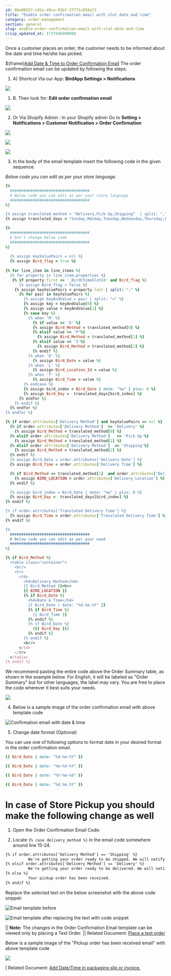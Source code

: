 ```yaml
---
id: 88a90257-c02a-49ca-93bf-27771c858a72
title: "Enable order confirmation email with slot date and time"
category: order-management
section: general
slug: enable-order-confirmation-email-with-slot-date-and-time
crisp_updated_at: 1737566998000
---
```


Once a customer places an order, the customer needs to be informed about the date and time he/she has picked.

${frame}[Add Date & Time to Order Confirmation Email](https://www.loom.com/embed/9321a70d903743d581d5e98d8e61086a)
The order confirmation email can be updated by following the steps.

1. A) Shortcut Via our App: **BirdApp Settings > Notifications**

![](https://storage.crisp.chat/users/helpdesk/website/ca826b447482b000/notification-menu_17qic4j.png)

1. B. Then look for: **Edit order confirmation email**

![](https://storage.crisp.chat/users/helpdesk/website/ca826b447482b000/screenshot-2025-01-14-174151_1yuaa5d.png)

2. Or Via Shopify Admin : In your Shopify admin Go to **Setting > Notifications > Customer Notification > Order Confirmation**

![](https://storage.crisp.chat/users/helpdesk/website/ca826b447482b000/cusnotif_73nnd4.png)

![](https://storage.crisp.chat/users/helpdesk/website/ca826b447482b000/screenshot-2025-01-14-174518_1rdfv3l.png)

![](https://storage.crisp.chat/users/helpdesk/website/ca826b447482b000/screenshot-2025-01-14-174652_1m61qn1.png)

3. In the body of the email template insert the following code in the given sequence.

*Below code you can edit as per your store language.*
```ruby
{% 
  ###################################
  # Below code you can edit as per your store language
  ###################################
%}

{% assign translated_method = "Delivery,Pick Up,Shipping"  | split: "," %}
{% assign translated_days = "Sunday,Monday,Tuesday,Wednesday,Thursday,Friday,Saturday"  | split: "," %}

{% 
  ###################################
  # Don't change below code
  ###################################
%}
  
  {% assign keyValuePairs = nil %}
  {% assign Bird_flag = true %}
        
{% for line_item in line_items %}
  {% for property in line_item.properties %}
   {% if property.first == '_BirdChimeSlotId' and Bird_flag %}
      {% assign Bird_flag = false %}  
    {% assign keyValuePairs = property.last | split: ";" %}
      {% for pair in keyValuePairs %}
        {% assign keyAndValue = pair | split: "=" %}
        {% assign key = keyAndValue[0] %}
        {% assign value = keyAndValue[1] %}
        {% case key %}
          {% when 'M' %}
            {% if value == 'D' %}
            {% assign Bird_Method = translated_method[0] %}
            {% elsif value == 'P'%}
              {% assign Bird_Method = translated_method[1] %}
            {% elsif value == 'S'%}
              {% assign Bird_Method = translated_method[2] %}
            {% endif %}
          {% when 'D' %}
            {% assign Bird_Date = value %}
          {% when 'L' %}
            {% assign Bird_Location_Id = value %}
          {% when 'T' %}
            {% assign Bird_Time = value %}
        {% endcase %}
        {% assign bird_index = Bird_Date | date: "%w" | plus: 0 %}
        {% assign Bird_Day =  translated_days[bird_index] %}
      {% endfor %}
    {% endif %}
  {% endfor %}
{% endfor %}

{% if order.attributes['Delivery Method'] and keyValuePairs == nil %}
  {% if order.attributes['Delivery Method']  == 'Delivery' %}
    {% assign Bird_Method = translated_method[0] %}
  {% elsif order.attributes['Delivery Method']   == 'Pick Up'%}
    {% assign Bird_Method = translated_method[1] %}
  {% elsif order.attributes['Delivery Method']  == 'Shipping'%}
    {% assign Bird_Method = translated_method[2] %}
  {% endif %}
  {% assign Bird_Date = order.attributes['Delivery Date'] %}
  {% assign Bird_Time = order.attributes['Delivery Time'] %} 

  {% if Bird_Method == translated_method[1]  and order.attributes['Delivery Location'] %}
    {% assign BIRD_LOCATION = order.attributes['Delivery Location'] %}
  {% endif %}

  {% assign bird_index = Bird_Date | date: "%w" | plus: 0 %}
  {% assign Bird_Day =  translated_days[bird_index] %}
{% endif %}

{% if order.attributes['Translated Delivery Time'] %}
  {% assign Bird_Time = order.attributes['Translated Delivery Time'] %} 
{% endif %}

{% 
  ###################################
  # Below code you can edit as per your need
  ###################################
%}

{% if Bird_Method %}
  <table class="container">
    <br/>
    <tr>
      <td>
        <h4>Delivery Method</h4>
        {{ Bird_Method }}<br>
        {{ BIRD_LOCATION }}
        {% if Bird_Date %}
          <h4>Date & Time</h4>
          {{ Bird_Date | date: "%d.%m.%Y" }}
          {% if Bird_Time %}
            {{ Bird_Time }}
          {% endif %}
          {% if Bird_Date %}
            ({{ Bird_Day }})
          {% endif %}
        {% endif %}
        <br/>
      </td>
    </tr>
  </table>
{% endif %}
```

We recommend pasting the entire code above the Order Summary table, as shown in the example below. For English, it will be labeled as "Order Summary" but for other languages, the label may vary. You are free to place the code wherever it best suits your needs.

![](https://storage.crisp.chat/users/helpdesk/website/ca826b447482b000/screenshot-2023-07-24-at-12000_158ssv4.png)

4. Below is a sample image of the order confirmation email with above template code

![Confirmation email with date & time](https://storage.crisp.chat/users/helpdesk/website/ca826b447482b000/screenshot-2024-05-01-at-45214_l0mxb2.png)

5. Change date format (Optional)

You can use one of following options to format date in your desired format in the order confirmation email.
```ruby
{{ Bird_Date | date: "%d-%m-%Y" }}
```

```ruby
{{ Bird_Date | date: "%m-%d-%Y" }}
```

```ruby
{{ Bird_Date | date: "%Y-%m-%d" }}
```

```ruby
{{ Bird_Date | date: "%d.%m.%Y" }}
```

# In case of Store Pickup you should make the following change as well

1. Open the Order Confirmation Email Code:

2. Locate `{% case delivery_method %}`  in the email code somewhere around line 15-24.

```html
{% if order.attributes['Delivery Method'] == 'Shipping' %}
          We're getting your order ready to be shipped. We will notify you when it has been sent.
{% elsif order.attributes['Delivery Method'] == 'Delivery' %}
          We're getting your order ready to be delivered. We will notify you when it has been sent.
{% else %}
          Your pickup order has been received.
{% endif %}
```

Replace the selected text on the below screenshot with the above code snippet:

![Email template before](https://storage.crisp.chat/users/helpdesk/website/ca826b447482b000/screenshot-2024-10-28-at-14243_1wbhlpg.png)

![Email template after replacing the text with code snippet](https://storage.crisp.chat/users/helpdesk/website/ca826b447482b000/screenshot-2024-10-28-at-20738_d7462v.png)

|| **Note:** The changes in the Order Confirmation Email template can be viewed only by placing a Test Order.
|| Related Document: [Place a test order](https://help.birdchime.com/en-us/article/place-a-test-order-13fhz0a/)

Below is a sample image of the "Pickup order has been received email" with above template code

![](https://storage.crisp.chat/users/helpdesk/website/ca826b447482b000/untitled_11max54.png)

| Related Document: [Add Date/Time in packaging slip or invoice.](https://help.birdchime.com/en-us/article/add-datetime-in-packaging-slip-or-invoice-m9smdk/)
